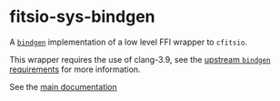 # fitsio-sys-bindgen

A [`bindgen`][2] implementation of a low level FFI wrapper to
`cfitsio`.

This wrapper requires the use of clang-3.9, see the [upstream
`bindgen` requirements][3] for more information.

See the [main documentation][1]

[1]: https://docs.rs/fitsio-sys
[2]: https://github.com/servo/rust-bindgen
[3]: https://github.com/servo/rust-bindgen#requirements
